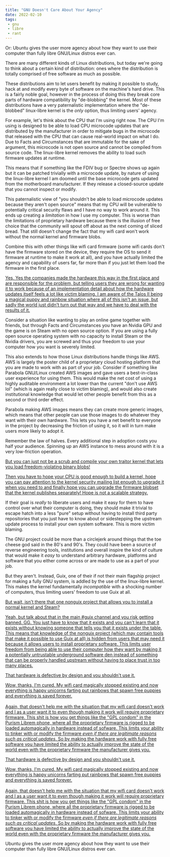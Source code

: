 ```yaml
---
title: "GNU Doesn't Care About Your Agency"
date: 2022-02-10
tags:
 - gnu
 - libre
 - rant
---
```


Or: Ubuntu gives the user more agency about how they want to use their computer
than fully libre GNU/Linux distros ever can.

There are many different kinds of Linux distributions, but today we're going to
think about a certain kind of distribution: ones where the distribution is
totally comprised of free software as much as possible.

These distributions aim to let users benefit by making it possible to study,
hack at and modify every byte of software on the machine's hard drive. This is a
fairly noble goal, however in the process of doing this they break core parts of
hardware compatibility by "de-blobbing" the kernel. Most of these distributions
have a very paternalistic implementation where the "de-blobbed" linux-libre
kernel is the _only_ option, thus limiting users' agency.

For example, let's think about the CPU that I'm using right now. The CPU I'm
using is designed to be able to load CPU microcode updates that are distributed
by the manufacturer in order to mitigate bugs in the microcode that released
with the CPU that can cause real-world impact on what I do. Due to Facts and
Circumstances that are immutable for the sake of argument, this microcode is not
open source and cannot be compiled from source code. The linux-libre kernel
removes the ability to load such firmware updates at runtime.

This means that if something like the FDIV bug or Spectre shows up again but it
can be patched trivially with a microcode update, by nature of using the
linux-libre kernel I am doomed until the base microcode gets updated from the
motherboard manufacturer. If they release a closed-source update that you cannot
inspect or modify.

This paternalistic view of "you shouldn't be able to load microcode updates
because they aren't open source" means that my CPU will be vulnerable to
potentially critical security flaws and I have no way to work around it. This
ends up creating a _limitation_ in how I use my computer. This is worse than the
limitations of proprietary hardware because there is the illusion of free choice
that the community will spout off about as the next coming of sliced bread. That
still doesn't change the fact that my wifi card won't work without the normal
kernel and firmware blobs.

Combine this with other things like wifi card firmware (some wifi cards don't
have the firmware stored on the device, they require the OS to send it firmware
at runtime to make it work at all), and you have actually limited the agency and
capability of users far, far more than if you just let them load the firmware in
the first place.

[Yes, Yes the companies made the hardware this way in the first place and are
responsible for the problem, but telling users they are wrong for wanting it to
work because of an implementation detail about how the hardware updates itself
feels a lot like victim blaming. I am aware of the Talos II being a magical
puppy and rainbow situation where all of this isn't an issue, but sadly the
world just didn't turn out that way and we have to deal with the results of
it.](conversation://Cadey/coffee)

Consider a situation like wanting to play an online game together with friends,
but through Facts and Circumstances you have an Nvidia GPU and the game is on
Steam with no open source option. If you are using a fully open source operating
system with no capacity to install Steam or the Nvidia drivers, you are screwed
and thus your freedom to use your computer how you want is severely limited.

This also extends to how those Linux distributions handle things like AWS. AWS
is largely the poster child of a proprietary cloud hosting platform that you are
made to work with as part of your job. Consider if something like Parabola
GNU/Linux created AWS images and gave users a best-in-class user experience for
using them. This would make the net cost of using a highly auditable environment
a lot lower than the current "don't use AWS lol" (which is again really close to
victim blaming), and would also create institutional knowledge that would let
other people benefit from this as a second or third order effect.

Parabola making AWS images means they can create more generic images, which
means that other people can use those images to do whatever they want with their
own hardware. This lets you have a net benefit to everyone in the project by
decreasing the friction of using it, so it will in turn make users more likely
to adopt it.

Remember the law of halves. Every additional step in adoption costs you half
your audience. Spinning up an AWS instance to mess around with it is a very
low-friction operation.

[But you can just not be a scrub and compile your own traitor kernel that lets
you load freedom-violating binary blobs!](conversation://Numa/delet)

[Then you have to hope your CPU is good enough to build a kernel, hope you can
pay attention to the kernel security mailing list enough to upgrade it when you
need to and finally hope you can upgrade the firmware blobset that the kernel
publishes separately! Hope is not a scalable strategy.](conversation://Cadey/angy)

If their goal is _really_ to liberate users and make it easy for them to have
control over what their computer is doing, they should make it trivial to escape
hatch into a less "pure" setup without having to install third party
repositories that you just have to know about or sidestepping the upstream
update process to install your own system software. This is more victim blaming.

The GNU project could be more than a circlejerk around things that the toe
cheese god said in the 80's and 90's. They could have been a source of reverse
engineering tools, institutions and overall inspire the kind of culture that
would make it _easy_ to understand arbitrary hardware, platforms and software
that you either come across or are made to use as a part of your job.

But they aren't. Instead, Guix, one of their if not their main flagship project
for making a fully GNU system, is addled by the use of the linux-libre kernel.
This makes the kernel fundamentally _incompatible_ with a shocking number of
computers, thus limiting users' freedom to use Guix at all.

[But wait, isn't there that one nonguix project that allows you to install a
normal kernel and Steam?](conversation://Mara/hmm)

[Yeah, but talk about that in the main #guix channel and you risk getting
banned. GG. You just have to know that it exists and you can't learn that it
exists without knowing someone that tells you that it exists under the table.
This means that knowledge of the nonguix project (which may contain tools that
make it possible to use Guix at all) is hidden from users that may need it
because it allows users to install proprietary software. This limits user
freedom from being able to use their computer how they want by making it a
potentially untrustable underground software den instead of something that can
be properly handled upstream without having to place trust in too many
places.](conversation://Cadey/angy)

[That hardware is defective by design and you shouldn't use
it.](conversation://Numa/delet)

[Wow, thanks, I'm cured. My wifi card magically stopped existing and now
everything is happy unicorns farting put rainbows that spawn free puppies and
everything is saved forever.<br /><br />Again, that doesn't help me with the
situation that my wifi card doesn't work and I as a user want it to even though
making it work will require proprietary firmware. This shit is how you get
things like the "GPL condom" in the Purism Librem phone, where all the
proprietary firmware is rigged to be loaded automagically in hardware instead of
sofware. This limits your ability to tinker with or modify the firmware _even if
there are legitimate reasons such as critical updates_. So by making the
hardware work with fully free software you have limited the ability to actually
improve the state of the world even with the proprietary firmware the
manufacturer gives you.](conversation://Cadey/angy)


[That hardware is defective by design and you shouldn't use
it.](conversation://Numa/delet)

[Wow, thanks, I'm cured. My wifi card magically stopped existing and now
everything is happy unicorns farting put rainbows that spawn free puppies and
everything is saved forever.<br /><br />Again, that doesn't help me with the
situation that my wifi card doesn't work and I as a user want it to even though
making it work will require proprietary firmware. This shit is how you get
things like the "GPL condom" in the Purism Librem phone, where all the
proprietary firmware is rigged to be loaded automagically in hardware instead of
sofware. This limits your ability to tinker with or modify the firmware _even if
there are legitimate reasons such as critical updates_. So by making the
hardware work with fully free software you have limited the ability to actually
improve the state of the world even with the proprietary firmware the
manufacturer gives you.](conversation://Cadey/angy)

Ubuntu gives the user more agency about how they want to use their computer than
fully libre GNU/Linux distros ever can.
